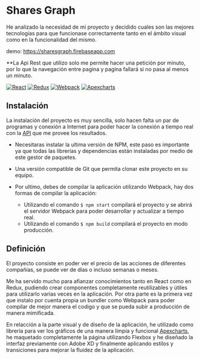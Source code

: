 # Shares Graph

He analizado la necesidad de mi proyecto y decidido cuales son las mejores tecnologías para que funcionase correctamente tanto en el ámbito visual como en la funcionalidad del mismo.

demo: https://sharesgraph.firebaseapp.com

**La Api Rest que utilizo solo me permite hacer una petición por minuto, por lo que la navegación entre pagina y pagina fallará si no pasa al menos un minuto.

[![React](https://img.shields.io/badge/React-16.9.0-blue "React")](https://img.shields.io/badge/React-16.9.0-blue "React")
[![Redux](https://img.shields.io/badge/Redux%20-4.0.4-yellowgreen  "Redux")](https://img.shields.io/badge/Redux%20-4.0.4-yellowgreen  "Redux")
[![Webpack](https://img.shields.io/badge/Webpack-4.40.2-green "Webpack")](https://img.shields.io/badge/Webpack-4.40.2-green "Webpack")
[![Apexcharts](https://img.shields.io/badge/Apexcharts-3.8.6-orange "Apexcharts")](https://img.shields.io/badge/Apexcharts-3.8.6-orange "Apexcharts")


Instalación
-------------

La instalación del proyecto es muy sencilla, solo hacen falta un par de programas y conexión a Internet para poder hacer la conexión a tiempo real con la [API](https://www.alphavantage.co/) que me provee los resultados.

* Necesitaras instalar la ultima versión de NPM, este paso es importante ya que todas las librerías y dependencias están instaladas por medio de este gestor de paquetes.

* Una versión compatible de Git que permita clonar este proyecto en su equipo.

* Por ultimo, debes de compilar la aplicación utilizando Webpack, hay dos formas de compilar la aplicación:
    * Utilizando el comando `$ npm start` compilará el proyecto y se abrirá el servidor Webpack para poder desarrollar y actualizar a tiempo real.
    * Utilizando el comando `$ npm build` compilará el proyecto en modo producción.
    
Definición
-------------

El proyecto consiste en poder ver el precio de las acciones de diferentes compañías, se puede ver de días o incluso semanas o meses.

Me ha servido mucho para afianzar conocimientos tanto en React como en Redux, pudiendo crear componentes completamente reutilizables y útiles para utilizarlo varias veces en la aplicación. Por otra parte es la primera vez que instalo por cuenta propia un bundler como Webpack para poder compilar de mejor manera el codigo y que se pueda subir a producción de manera mimificada.

En relacción a la parte visual y de diseño de la aplicación, he utilizado como librería para ver los gráficos de una manera limpia y funcional [Apexcharts](https://apexcharts.com/), he maquetado completamente la página utilizando Flexbox y he diseñado la interfaz previamente con Adobe XD y finalmente aplicando estilos y transiciones para mejorar la fluidez de la aplicación.
